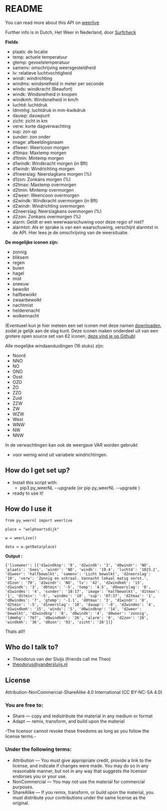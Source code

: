 # README #

You can read more about this API on [weerlive](http://weerlive.nl/delen.php)

Further info is in Dutch, Het Weer in Nederland, door [Surfcheck](http://surfcheck.info/)

**Fields**
* plaats: de locatie
* temp: actuele temperatuur
* gtemp: gevoelstemperatuur
* samenv: omschrijving weersgesteldheid
* lv: relatieve luchtvochtigheid
* windr: windrichting
* windms: windsnelheid in meter per seconde
* winds: windkracht (Beaufort)
* windk: Windsnelheid in knopen
* windkmh: Windsnelheid in km/h
* luchtd: luchtdruk
* ldmmhg: luchtdruk in mm-kwikdruk
* dauwp: dauwpunt
* zicht: zicht in km
* verw: korte dagverwachting
* sup: zon op
* sunder: zon onder
* image: afbeeldingsnaam
* d1weer: Weericoon morgen
* d1tmax: Maxtemp morgen
* d1tmin: Mintemp morgen
* d1windk: Windkracht morgen (in Bft)
* d1windr: Windrichting morgen
* d1neerslag: Neerslagkans morgen (%)
* d1zon: Zonkans morgen (%)
* d2tmax: Maxtemp overmorgen
* d2tmin: Mintemp overmorgen
* d2weer: Weericoon overmorgen
* d2windk: Windkracht overmorgen (in Bft)
* d2windr: Windrichting overmorgen
* d2neerslag: Neerslagkans overmorgen (%)
* d2zon: Zonkans overmorgen (%)
* alarm: Geldt er een weerwaarschuwing voor deze regio of niet?
* alarmtxt: Als er sprake is van een waarschuwing, verschijnt alarmtxt in de API. Hier lees je de omschrijving van de weersituatie. 

**De mogelijke iconen zijn:**

* zonnig
* bliksem
* regen
* buien
* hagel
* mist
* sneeuw
* bewolkt
* halfbewolkt
* zwaarbewolkt
* nachtmist
* helderenacht
* wolkennacht

(Eventueel kun je hier meteen een set iconen met deze namen [downloaden](http://weerlive.nl/items/iconen-weerlive.zip), zodat je gelijk aan de slag kunt. Deze iconen maken onderdeel uit van een grotere open source set van 62 iconen, [deze vind je op Github](https://github.com/jackd248/weather-iconic))

Alle mogelijke windaanduidingen (16 stuks) zijn:
* Noord
* NNO
* NO
* ONO
* Oost
* OZO
* ZO
* ZZO
* Zuid
* ZZW
* ZW
* WZW
* West
* WNW
* NW
* NNW

In de verwachtingen kan ook de weergave VAR worden gebruikt
* voor weinig wind uit variabele windrichtingen.

## How do I get set up?

* Install this script with:
    * pip3 py_weerNL --upgrade (or pip py_weerNL --upgrade )
* ready to use it!

## How do I use it

```
from py_weernl import weerlive

place = "wolphaartsdijk"

w = weerLive()

data = w.getData(place)

```
**Output :**
```
{'liveweer': [{'d1windknp': '8', 'd2windk': '3', 'd0windr': 'NO', 'plaats': 'Goes', 'windr': 'NO', 'windk': '19.4', 'luchtd': '1023.2', 'd1weer': 'halfbewolkt', 'samenv': 'Licht bewolkt', 'd2neerslag': '10', 'verw': 'Zonnig en schraal. Vannacht lokaal matig vorst.', 'd1zon': '70', 'd2windr': 'NO', 'lv': '42', 'd2windkmh': '15', 'd1windk': '3', 'd0tmin': '-5', 'temp': '4.5', 'd0neerslag': '0', 'd1windms': '4', 'sunder': '18:17', 'image': 'halfbewolkt', 'd1tmax': '1', 'd1tmin': '-5', 'windms': '10', 'sup': '07:37', 'd2tmax': '1', 'd0windms': '7', 'gtemp': '-1.1', 'd0tmax': '3', 'd1windr': 'O', 'd2tmin': '-5', 'd1neerslag': '10', 'dauwp': '-8', 'd2windms': '4', 'd1windkmh': '15', 'winds': '5', 'd0windknp': '14', 'd2weer': 'bewolkt', 'd2windknp': '8', 'd0windk': '4', 'd0weer': 'zonnig', 'ldmmhg': '767', 'd0windkmh': '26', 'alarm': '0', 'd2zon': '20', 'windkmh': '36', 'd0zon': '93', 'zicht': '28'}]}
```

Thats all!!



## Who do I talk to?

* Theodorus van der Sluijs (friends call me Theo)
* theodorus@vandersluijs.nl

## License
Attribution-NonCommercial-ShareAlike 4.0 International (CC BY-NC-SA 4.0)

### You are free to:

* Share — copy and redistribute the material in any medium or format
* Adapt — remix, transform, and build upon the material

-The licensor cannot revoke these freedoms as long as you follow the license terms.-

### Under the following terms:

* Attribution — You must give appropriate credit, provide a link to the license, and indicate if changes were made. You may do so in any reasonable manner, but not in any way that suggests the licensor endorses you or your use.
* NonCommercial — You may not use the material for commercial purposes.
* ShareAlike — If you remix, transform, or build upon the material, you must distribute your contributions under the same license as the original.

